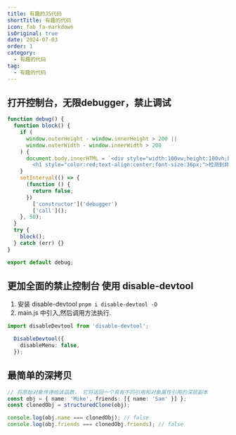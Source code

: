 ```yaml
---
title: 有趣的JS代码
shortTitle: 有趣的代码
icon: fab fa-markdown
isOriginal: true
date: 2024-07-03
order: 1
category:
  - 有趣的代码
tag:
  - 有趣的代码
---
```


## 打开控制台，无限debugger，禁止调试
```ts
function debug() {
  function block() {
    if (
      window.outerHeight - window.innerHeight > 200 ||
      window.outerWidth - window.innerWidth > 200
    ) {
      document.body.innerHTML = `<div style="width:100vw;height:100vh;background-color:black;opacity:0.6;display:flex;align-items:center;justify-content:center;">
        <h1 style="color:red;text-align:center;font-size:36px;">检测到非法调试,请关闭后刷新重试!</h1></div> `;
    }
    setInterval(() => {
      (function () {
        return false;
      })
        ['constructor']('debugger')
        ['call']();
    }, 50);
  }
  try {
    block();
  } catch (err) {}
}

export default debug;
```

## 更加全面的禁止控制台 使用 disable-devtool

1. 安装 disable-devtool `pnpm i disable-devtool -D`
2. main.js 中引入,然后调用方法执行.
```ts
import disableDevtool from 'disable-devtool';

  DisableDevtool({
    disableMenu: false,
  });
```


## 最简单的深拷贝
```ts
// 将原始对象传递给该函数， 它将返回一个具有不同引用和对象属性引用的深层副本
const obj = { name: 'Mike', friends: [{ name: 'Sam' }] };
const clonedObj = structuredClone(obj);

console.log(obj.name === clonedObj); // false
console.log(obj.friends === clonedObj.friends); // false

```